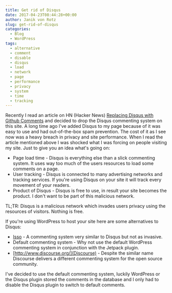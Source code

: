 ```yaml
---
title: Get rid of Disqus
date: 2017-04-23T08:44:28+00:00
author: Janik von Rotz
slug: get-rid-of-disqus
categories:
  - Blog
  - WordPress
tags:
  - alternative
  - comment
  - disable
  - disqus
  - load
  - network
  - page
  - performance
  - privacy
  - system
  - time
  - tracking
---
```

Recently I read an article on HN (Hacker News) [Replacing Disqus with Github Comments](http://donw.io/post/github-comments/) and decided to drop the Disqus commenting system on this site. A long time ago I've added Disqus to my page because of it was easy to use and had out-of-the-box spam prevention. The cost of it as I see now was a heavy breach in privacy and site performance. When I read the article mentioned above I was shocked what I was forcing on people visiting my site. Just to give you an idea what's going on:

<!--more-->

 * Page load time - Disqus is everything else than a slick commenting system. It uses way too much of the users resources to load some comments on a page.
 * User tracking - Disqus is connected to many advertising networks and tracking services. If you're using Disqus on your site it will track every movement of your readers.
 * Product of Disqus - Disqus is free to use, in result your site becomes the product. I don't want to be part of this malicious network.

TL;TR: Disqus is a malicious network which invades users privacy using the resources of visitors. Nothing is free.

If you're using WordPress to host your site here are some alternatives to Disqus:

* [Isso](https://posativ.org/isso/) - A commenting system very similar to Disqus but not as invasive.
* Default commenting system - Why not use the default WordPress commenting system in conjunction with the Jetpack plugin.
* [http://www.discourse.org/](Discourse) - Despite the similar name Discourse delivers a different commenting system for the open source community.

I've decided to use the default commenting system, luckily WordPress or the Disqus plugin stored the comments in the database and I only had to disable the Disqus plugin to switch to default comments.

